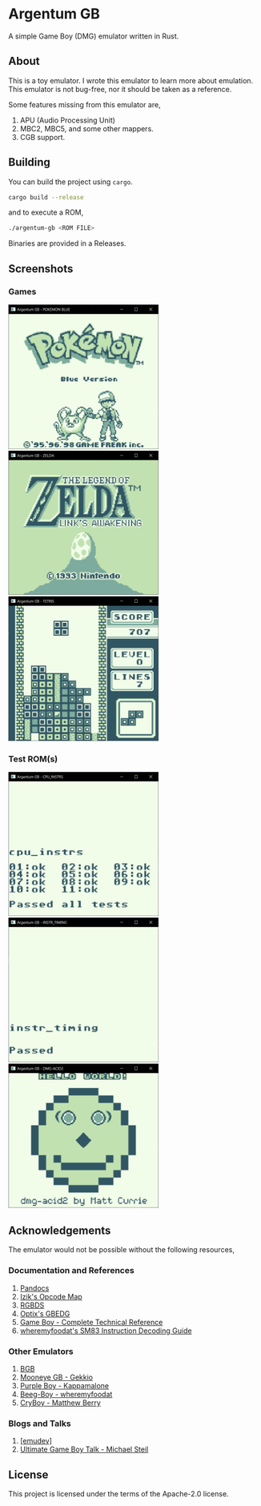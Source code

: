# Argentum GB

A simple Game Boy (DMG) emulator written in Rust.

## About

This is a toy emulator. I wrote this emulator to learn more about emulation.
This emulator is not bug-free, nor it should be taken as a reference.

Some features missing from this emulator are,

1. APU (Audio Processing Unit)
2. MBC2, MBC5, and some other mappers.
3. CGB support.

## Building

You can build the project using `cargo`.

```bash
cargo build --release
```

and to execute a ROM,

```bash
./argentum-gb <ROM FILE>
```

Binaries are provided in a Releases.

## Screenshots

### Games

<img src="./assets/Pokemon.png" width="300"> &nbsp;
<img src="./assets/Zelda.png" width="300"> &nbsp;
<img src="./assets/Tetris.png" width="300"> &nbsp;

### Test ROM(s)

<img src="./assets/cpu_instrs.png" width="300"> &nbsp;
<img src="./assets/instr_timing.png" width="300"> &nbsp;
<img src="./assets/dmg_acid2.png" width="300"> &nbsp;

## Acknowledgements

The emulator would not be possible without the following resources,

### Documentation and References

1. [Pandocs](https://gbdev.io/pandocs/)
2. [Izik's Opcode Map](https://izik1.github.io/gbops/index.html)
3. [RGBDS](https://rgbds.gbdev.io/docs/v0.4.1/gbz80.7)
4. [Optix's GBEDG](https://hacktix.github.io/GBEDG/)
5. [Game Boy - Complete Technical Reference](https://gekkio.fi/files/gb-docs/gbctr.pdf)
6. [wheremyfoodat's SM83 Instruction Decoding Guide](https://cdn.discordapp.com/attachments/465586075830845475/742438340078469150/SM83_decoding.pdf)

### Other Emulators

1. [BGB](http://bgb.bircd.org/)
2. [Mooneye GB - Gekkio](https://github.com/Gekkio/mooneye-gb)
3. [Purple Boy - Kappamalone](https://github.com/Kappamalone/PurpleBoy)
4. [Beeg-Boy - wheremyfoodat](https://github.com/wheremyfoodat/Beeg-Boy)
5. [CryBoy - Matthew Berry](https://github.com/mattrberry/CryBoy)

### Blogs and Talks

1. [[emudev]](http://emudev.de/gameboy-emulator/overview/)
2. [Ultimate Game Boy Talk - Michael Steil](https://www.youtube.com/watch?v=HyzD8pNlpwI)

## License

This project is licensed under the terms of the Apache-2.0 license.
